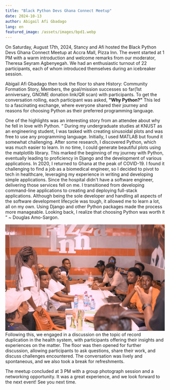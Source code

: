 ```yaml
---
title: "Black Python Devs Ghana Connect Meetup"
date: 2024-10-13
author: Abigail Afi Gbadago
lang: en
featured_image: /assets/images/bpd1.webp
---
```


On Saturday, August 17th, 2024, Stancy and Afi hosted the Black Python Devs Ghana Connect Meetup at Accra Mall, Pizza Inn. The event started at 1 PM with a warm introduction and welcome remarks from our moderator, Theresa Seyram Agbenyegah. We had an enthusiastic turnout of 22 participants, each of whom introduced themselves during an icebreaker session.

Abigail Afi Gbadago then took the floor to share History: Community Formation Story, Members, the goal/mission successes so far(1st anniversary, GNOME donation link/QR scan) with participants. To get the conversation rolling, each participant was asked, **"Why Python?"** This led to a fascinating exchange, where everyone shared their journey and reasons for choosing Python as their preferred programming language.

One of the highlights was an interesting story from an attendee about why he fell in love with Python. “ During my undergraduate studies at KNUST as an engineering student, I was tasked with creating sinusoidal plots and was free to use any programming language. Initially, I used MATLAB but found it somewhat challenging. After some research, I discovered Python, which was much easier to learn. In no time, I could generate beautiful plots using the matplotlib library. This marked the beginning of my journey with Python, eventually leading to proficiency in Django and the development of various applications. In 2020, I returned to Ghana at the peak of COVID-19. I found it challenging to find a job as a biomedical engineer, so I decided to pivot to tech in healthcare, leveraging my experience in writing and developing simple applications. Since the hospital didn't have a software engineer, delivering those services fell on me. I transitioned from developing command-line applications to creating and deploying full-stack applications. Although being the sole developer and handling all aspects of the software development lifecycle was tough, it allowed me to learn a lot, all on my own. Using Django and other Python packages made the process more manageable. Looking back, I realize that choosing Python was worth it ” ~ Douglas Amo-Sargon.

![Black Python Devs Ghana Connect Meetup](/assets/images/bpd3.webp)
Following this, we engaged in a discussion on the topic of record duplication in the health system, with participants offering their insights and experiences on the matter. The floor was then opened for further discussion, allowing participants to ask questions, share their work, and discuss challenges encountered. The conversation was lively and spontaneous, and we also took a break for refreshments.

The meetup concluded at 3 PM with a group photograph session and a networking opportunity. It was a great experience, and we look forward to the next event!
See you next time.
